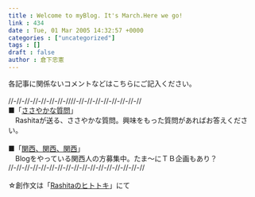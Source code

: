 ```yaml
---
title : Welcome to myBlog. It's March.Here we go!
link : 434
date : Tue, 01 Mar 2005 14:32:57 +0000
categories : ["uncategorized"]
tags : []
draft : false
author : 倉下忠憲
---
```


各記事に関係ないコメントなどはこちらにご記入ください。<BR><BR>//-//-//-//-//-//-//-////-//-//-//-//-//-//-//-//<BR>■「<A HREF="http://www.doblog.com/weblog/myblog/6947/1075321#1075321" TARGET="_blank">ささやかな質問</A>」<BR>　Rashitaが送る、ささやかな質問。興味をもった質問があればお答えください。<BR><BR>■「<A HREF="http://www.doblog.com/weblog/myblog/6947/552530#552530" TARGET="_blank">関西、関西、関西</A>」<BR>　Blogをやっている関西人の方募集中。たま～にＴＢ企画もあり？<BR>//-//-//-//-//-//-//-//-//-//-//-//-//-//-//-//-//<BR><BR>☆創作文は「<A HREF="http://www.doblog.com/weblog/myblog/30819" TARGET="_blank">Rashitaのヒトトキ</A>」にて<br><br>
